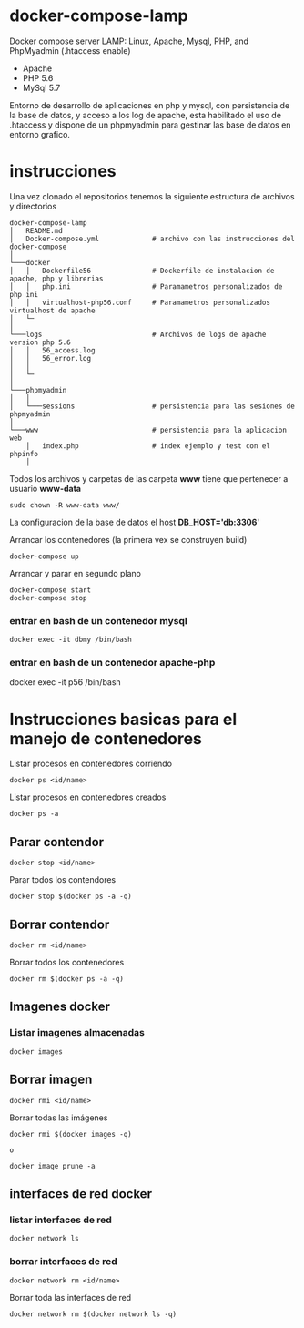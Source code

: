 # docker-compose-lamp

Docker compose server LAMP: Linux, Apache, Mysql, PHP, and PhpMyadmin (.htaccess enable)

- Apache
- PHP 5.6
- MySql 5.7

Entorno de desarrollo de aplicaciones en php y mysql, con persistencia de la base de datos, y acceso a los log de apache, esta habilitado el uso de .htaccess y dispone de un phpmyadmin para gestinar las base de datos en entorno grafico.

# instrucciones

Una vez clonado el repositorios tenemos la siguiente estructura de archivos y directorios

```
docker-compose-lamp
│   README.md
│   Docker-compose.yml             # archivo con las instrucciones del docker-compose    
│
└───docker
│   │   Dockerfile56               # Dockerfile de instalacion de apache, php y librerias 
│   │   php.ini                    # Paramametros personalizados de php ini
│   │   virtualhost-php56.conf     # Paramametros personalizados virtualhost de apache
│   └─
│     
└───logs                           # Archivos de logs de apache version php 5.6 
│   │   56_access.log     
│   │   56_error.log
│   │
│   └─
│
└───phpmyadmin
│   │
│   └───sessions                   # persistencia para las sesiones de phpmyadmin  
│ 
└───www                            # persistencia para la aplicacion web 
    │   index.php                  # index ejemplo y test con el phpinfo
    │   
```

Todos los archivos y carpetas de las carpeta **www** tiene que pertenecer a usuario **www-data**

    sudo chown -R www-data www/

La configuracion de la base de datos el host **DB_HOST='db:3306'**

Arrancar los contenedores (la primera vex se construyen build)

    docker-compose up

Arrancar y parar en segundo plano

    docker-compose start
    docker-compose stop



### entrar en bash de un contenedor mysql
    docker exec -it dbmy /bin/bash

### entrar en bash de un contenedor apache-php
   docker exec -it p56 /bin/bash

# Instrucciones basicas para el manejo de contenedores

Listar procesos en contenedores corriendo

    docker ps <id/name>

Listar procesos en contenedores creados
    
    docker ps -a


## Parar contendor

    docker stop <id/name>

Parar todos los contendores
 
    docker stop $(docker ps -a -q)


## Borrar contendor

    docker rm <id/name>

Borrar todos los contenedores

    docker rm $(docker ps -a -q)


## Imagenes docker

### Listar imagenes almacenadas

	docker images

## Borrar imagen

    docker rmi <id/name>

Borrar todas las imágenes

    docker rmi $(docker images -q)

    o

	docker image prune -a


## interfaces de red docker

### listar interfaces de red

    docker network ls

### borrar interfaces de red

	docker network rm <id/name>

Borrar toda las interfaces de red

	docker network rm $(docker network ls -q)

